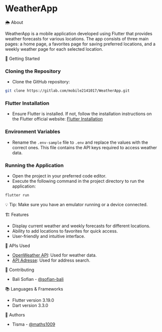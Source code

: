 # WeatherApp

🌦️ About

WeatherApp is a mobile application developed using Flutter that provides weather forecasts for various locations. The app consists of three main pages: a home page, a favorites page for saving preferred locations, and a weekly weather page for each selected location.

🚀 Getting Started

### Cloning the Repository

- Clone the GitHub repository:

```bash
git clone https://gitlab.com/mobile2141017/WeatherApp.git
```

### Flutter Installation

- Ensure Flutter is installed. If not, follow the installation instructions on the Flutter official website: [Flutter Installation](https://flutter.dev/docs/get-started/install)

### Environment Variables

- Rename the `.env-sample` file to `.env` and replace the values with the correct ones. This file contains the API keys required to access weather data.

### Running the Application

- Open the project in your preferred code editor.
- Execute the following command in the project directory to run the application:

```bash
flutter run
```

💡 Tip: Make sure you have an emulator running or a device connected.

🏗️ Features

- Display current weather and weekly forecasts for different locations.
- Ability to add locations to favorites for quick access.
- User-friendly and intuitive interface.

🔧 APIs Used

- [OpenWeather API](https://openweathermap.org/api): Used for weather data.
- [API Adresse](https://api-adresse.data.gouv.fr/): Used for address search.

🤝 Contributing

- Bali Sofian - [@sofian-bali](https://github.com/sofian-bali)

📚 Languages & Frameworks

- Flutter version 3.19.0
- Dart version 3.3.0

📝 Authors

- Tisma - [@maths1009](https://gitlab.com/maths1009)
